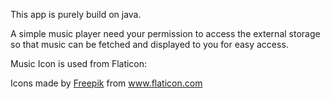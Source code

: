 This app is purely build on java.

A simple music player need your permission to access the external storage so that music can be fetched and displayed to you for easy access.

Music Icon is used from Flaticon:
<div>Icons made by <a href="https://www.freepik.com" title="Freepik">Freepik</a> from <a href="https://www.flaticon.com/" title="Flaticon">www.flaticon.com</a></div>